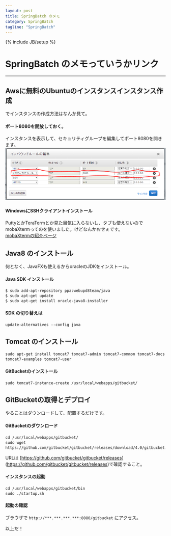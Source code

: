```yaml
---
layout: post
title: SpringBatch のメモ
category: SpringBatch
tagline: "SpringBatch"
---
```

{% include JB/setup %}

# SpringBatch のメモっていうかリンク

<hr class='section-line'>


## Awsに無料のUbuntuのインスタンスインスタンス作成
でインスタンスの作成方法はなんか見て。

#### ポート8080を開放しておく。
インスタンスを表示して、セキュリティグループを編集してポート8080を開きます。  
 ![画像](/assets/image/posts/20160529/port.png)

#### WindowsにSSHクライアントインストール
PuttyとかTeraTermとか見た目気に入らないし、タブも使えないのでmobaXtermってのを使いました。けどなんかおせぇです。  
[mobaXtermの紹介ページ](http://did2memo.net/2015/09/19/mobaxterm-install/)

## Java8 のインストール

何となく、JavaFXも使えるからoracleのJDKをインストール。

#### Java SDK インストール
```
$ sudo add-apt-repository ppa:webupd8team/java
$ sudo apt-get update
$ sudo apt-get install oracle-java8-installer
```
#### SDK の切り替えは
```
update-alternatives --config java
```

## Tomcat のインストール
```
sudo apt-get install tomcat7 tomcat7-admin tomcat7-common tomcat7-docs tomcat7-examples tomcat7-user
```

#### GitBucketのインストール
```
sudo tomcat7-instance-create /usr/local/webapps/gitbucket/
```

## GitBucketの取得とデプロイ
やることはダウンロードして、配置するだけです。
#### GitBucketのダウンロード
```
cd /usr/local/webapps/gitbucket/
sudo wget https://github.com/gitbucket/gitbucket/releases/download/4.0/gitbucket.war
```

URLは [https://github.com/gitbucket/gitbucket/releases] (https://github.com/gitbucket/gitbucket/releases)で確認すること。

#### インスタンスの起動
```
cd /usr/local/webapps/gitbucket/bin
sudo ./startup.sh
```

#### 起動の確認
ブラウザで
`http://***.***.***.***:8080/gitbucket` にアクセス。  

以上だ！
